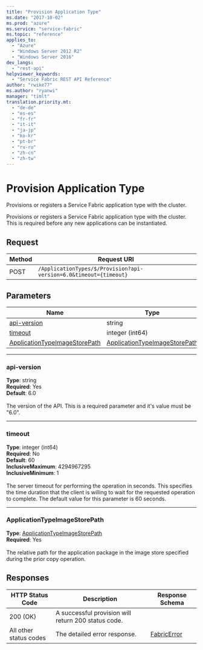 ```yaml
---
title: "Provision Application Type"
ms.date: "2017-10-02"
ms.prod: "azure"
ms.service: "service-fabric"
ms.topic: "reference"
applies_to: 
  - "Azure"
  - "Windows Server 2012 R2"
  - "Windows Server 2016"
dev_langs: 
  - "rest-api"
helpviewer_keywords: 
  - "Service Fabric REST API Reference"
author: "rwike77"
ms.author: "ryanwi"
manager: "timlt"
translation.priority.mt: 
  - "de-de"
  - "es-es"
  - "fr-fr"
  - "it-it"
  - "ja-jp"
  - "ko-kr"
  - "pt-br"
  - "ru-ru"
  - "zh-cn"
  - "zh-tw"
---
```

# Provision Application Type
Provisions or registers a Service Fabric application type with the cluster.

Provisions or registers a Service Fabric application type with the cluster. This is required before any new applications can be instantiated.

## Request
| Method | Request URI |
| ------ | ----------- |
| POST | `/ApplicationTypes/$/Provision?api-version=6.0&timeout={timeout}` |


## Parameters
| Name | Type | Required | Location |
| --- | --- | --- | --- |
| [api-version](#api-version) | string | Yes | Query |
| [timeout](#timeout) | integer (int64) | No | Query |
| [ApplicationTypeImageStorePath](#applicationtypeimagestorepath) | [ApplicationTypeImageStorePath](sfclient-model-applicationtypeimagestorepath.md) | Yes | Body |

____
### api-version
__Type__: string <br/>
__Required__: Yes<br/>
__Default__: 6.0 <br/>
<br/>
The version of the API. This is a required parameter and it's value must be "6.0".

____
### timeout
__Type__: integer (int64) <br/>
__Required__: No<br/>
__Default__: 60 <br/>
__InclusiveMaximum__: 4294967295 <br/>
__InclusiveMinimum__: 1 <br/>
<br/>
The server timeout for performing the operation in seconds. This specifies the time duration that the client is willing to wait for the requested operation to complete. The default value for this parameter is 60 seconds.

____
### ApplicationTypeImageStorePath
__Type__: [ApplicationTypeImageStorePath](sfclient-model-applicationtypeimagestorepath.md) <br/>
__Required__: Yes<br/>
<br/>
The relative path for the application package in the image store specified during the prior copy operation.

## Responses

| HTTP Status Code | Description | Response Schema |
| --- | --- | --- |
| 200 (OK) | A successful provision will return 200 status code.<br/> |  |
| All other status codes | The detailed error response.<br/> | [FabricError](sfclient-model-fabricerror.md) |
